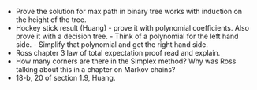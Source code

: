 - Prove the solution for max path in binary tree works with induction on the height of the tree.
- Hockey stick result (Huang) - prove it with polynomial coefficients. Also prove it with a decision tree.
      - Think of a polynomial for the left hand side.
      - Simplify that polynomial and get the right hand side.
- Ross chapter 3 law of total expectation proof read and explain.
- How many corners are there in the Simplex method? Why was Ross talking about this in a chapter on Markov chains?
- 18-b, 20 of section 1.9, Huang.

